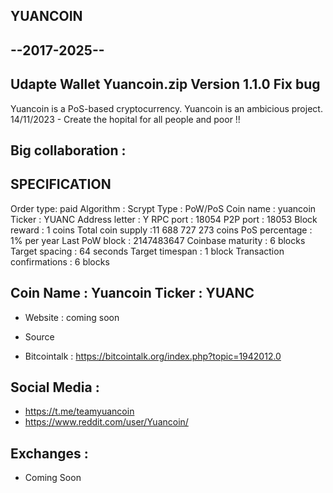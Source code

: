 
YUANCOIN
--------
--2017-2025--
--------
Udapte Wallet Yuancoin.zip
Version 1.1.0
Fix bug
--------

Yuancoin is a PoS-based cryptocurrency.
Yuancoin is an ambicious project.
14/11/2023 - Create the hopital for all people and poor !!

Big collaboration :
-

SPECIFICATION
----------------
Order type: paid
Algorithm : Scrypt
Type : PoW/PoS
Coin name : yuancoin
Ticker : YUANC
Address letter : Y
RPC port : 18054
P2P port : 18053
Block reward : 1 coins
Total coin supply :11 688 727 273 coins
PoS percentage : 1% per year
Last PoW block : 2147483647
Coinbase maturity : 6 blocks
Target spacing : 64 seconds
Target timespan : 1 block
Transaction confirmations : 6 blocks

Coin Name : Yuancoin
Ticker : YUANC
-------------------

- Website : coming soon

- Source
- Bitcointalk : https://bitcointalk.org/index.php?topic=1942012.0

Social Media : 
----------------
- https://t.me/teamyuancoin
- https://www.reddit.com/user/Yuancoin/

Exchanges : 
----------------
- Coming Soon
 

